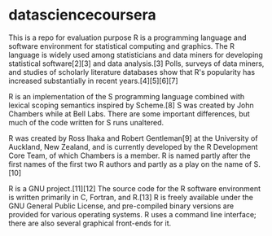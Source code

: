 # datasciencecoursera
This is a repo for evaluation purpose
R is a programming language and software environment for statistical computing and graphics. The R language is widely used among statisticians and data miners for developing statistical software[2][3] and data analysis.[3] Polls, surveys of data miners, and studies of scholarly literature databases show that R's popularity has increased substantially in recent years.[4][5][6][7]

R is an implementation of the S programming language combined with lexical scoping semantics inspired by Scheme.[8] S was created by John Chambers while at Bell Labs. There are some important differences, but much of the code written for S runs unaltered.

R was created by Ross Ihaka and Robert Gentleman[9] at the University of Auckland, New Zealand, and is currently developed by the R Development Core Team, of which Chambers is a member. R is named partly after the first names of the first two R authors and partly as a play on the name of S.[10]

R is a GNU project.[11][12] The source code for the R software environment is written primarily in C, Fortran, and R.[13] R is freely available under the GNU General Public License, and pre-compiled binary versions are provided for various operating systems. R uses a command line interface; there are also several graphical front-ends for it.
